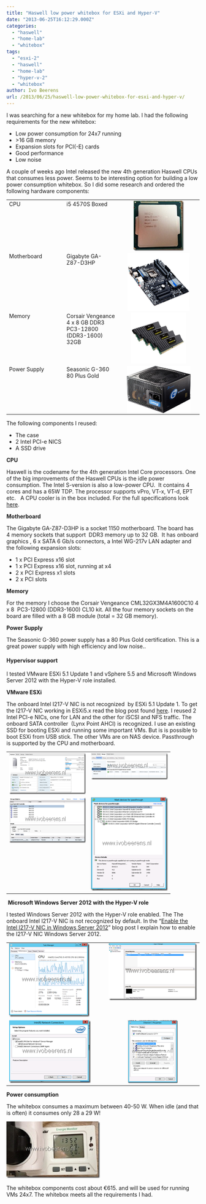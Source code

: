 ```yaml
---
title: "Haswell low power whitebox for ESXi and Hyper-V"
date: "2013-06-25T16:12:29.000Z"
categories: 
  - "haswell"
  - "home-lab"
  - "whitebox"
tags: 
  - "esxi-2"
  - "haswell"
  - "home-lab"
  - "hyper-v-2"
  - "whitebox"
author: Ivo Beerens
url: /2013/06/25/haswell-low-power-whitebox-for-esxi-and-hyper-v/
---
```


I was searching for a new whitebox for my home lab. I had the following requirements for the new whitebox:

- Low power consumption for 24x7 running
- \>16 GB memory
- Expansion slots for PCI(-E) cards
- Good performance
- Low noise

A couple of weeks ago Intel released the new 4th generation Haswell CPUs that consumes less power. Seems to be interesting option for building a low power consumption whitebox. So I did some research and ordered the following hardware components:

<table width="483" border="0" cellspacing="0" cellpadding="2"><tbody><tr><td valign="top" width="139">CPU</td><td valign="top" width="130">i5 4570S Boxed</td><td valign="top" width="212"><a href="images/foto-7_thumb1.jpg"><img style="background-image: none; padding-left: 0px; padding-right: 0px; display: block; float: none; margin-left: auto; margin-right: auto; padding-top: 0px; border-width: 0px;" title="foto-7_thumb1" alt="foto-7_thumb1" src="images/foto-7_thumb1_thumb.jpg" width="131" height="131" border="0"></a></td></tr><tr><td valign="top" width="139">Motherboard</td><td valign="top" width="130">Gigabyte GA-Z87-D3HP</td><td valign="top" width="212"><img style="display: block; float: none; margin-left: auto; margin-right: auto;" alt="" src="images/1370259171.png" width="162" height="151"></td></tr><tr><td valign="top" width="139">Memory</td><td valign="top" width="130">Corsair Vengeance 4 x 8 GB DDR3 PC3-12800 (DDR3-1600) 32GB</td><td valign="top" width="212"><img style="display: block; float: none; margin-left: auto; margin-right: auto;" alt="" src="images/1341612548.jpeg" width="142" height="133"></td></tr><tr><td valign="top" width="139">Power Supply</td><td valign="top" width="130">Seasonic G-360 80 Plus Gold</td><td valign="top" width="212"><img style="display: block; float: none; margin-left: auto; margin-right: auto;" alt="" src="images/1346765333.jpeg" width="167" height="123"></td></tr></tbody></table>

The following components I reused:

- The case
- 2 Intel PCI-e NICS
- A SSD drive

**CPU**

Haswell is the codename for the 4th generation Intel Core processors. One of the big improvements of the Haswell CPUs is the idle power consumption. The Intel S-version is also a low-power CPU.  It contains 4 cores and has a 65W TDP. The processor supports vPro, VT-x, VT-d, EPT etc.   A CPU cooler is in the box included. For the full specifications look [here](http://ark.intel.com/products/75044/Intel-Core-i5-4570S-Processor-6M-Cache-up-to-3_60-GHz).

**Motherboard**

The Gigabyte GA-Z87-D3HP is a socket 1150 motherboard. The board has  4 memory sockets that support  DDR3 memory up to 32 GB.  It has onboard graphics , 6 x SATA 6 Gb/s connectors, a Intel WG-217v LAN adapter and the following expansion slots:

- 1 x PCI Express x16 slot
- 1 x PCI Express x16 slot, running at x4
- 2 x PCI Express x1 slots
- 2 x PCI slots

**Memory**

For the memory I choose the Corsair Vengeance CML32GX3M4A1600C10 4 x 8  PC3-12800 (DDR3-1600) CL10 kit. All the four memory sockets on the board are filled with a 8 GB module (total = 32 GB memory).

**Power Supply**

The Seasonic G-360 power supply has a 80 Plus Gold certification. This is a great power supply with high efficiency and low noise..

#### Hypervisor support

I tested VMware ESXi 5.1 Update 1 and vSphere 5.5 and Microsoft Windows Server 2012 with the Hyper-V role installed.

**VMware ESXi**

The onboard Intel I217-V NIC is not recognized  by ESXi 5.1 Update 1. To get the I217-V NIC working in ESXi5.x read the blog post found [here](https://www.ivobeerens.nl/2013/09/20/enable-the-intel-i217-v-network-card-in-VMware-esxi/). I reused 2  Intel PCI-e NICs, one for LAN and the other for iSCSI and NFS traffic. The onboard SATA controller  (Lynx Point AHCI) is recognized. I use an existing SSD for booting ESXi and running some important VMs. But is is possible to boot ESXi from USB stick. The other VMs are on NAS device. Passthrough is supported by the CPU and motherboard.

<table width="400" border="0" cellspacing="0" cellpadding="2"><tbody><tr><td valign="top" width="200"><a href="images/image121.png"><img style="background-image: none; padding-left: 0px; padding-right: 0px; display: inline; padding-top: 0px; border-width: 0px;" title="image" alt="image" src="images/image12_thumb.png" width="244" height="108" border="0"></a></td><td valign="top" width="200"><a href="https://www.ivobeerens.nl/wp-content/uploads/2013/06/image151.png"><img style="background-image: none; padding-left: 0px; padding-right: 0px; display: inline; padding-top: 0px; border-width: 0px;" title="image" alt="image" src="images/image15_thumb.png" width="244" height="70" border="0"></a></td></tr><tr><td valign="top" width="200"><a href="https://www.ivobeerens.nl/wp-content/uploads/2013/06/image61.png"><img style="background-image: none; padding-left: 0px; padding-right: 0px; display: block; float: none; margin-left: auto; margin-right: auto; padding-top: 0px; border-width: 0px;" title="image" alt="image" src="images/image6_thumb.png" width="244" height="119" border="0"></a></td><td valign="top" width="200"><a href="https://www.ivobeerens.nl/wp-content/uploads/2013/06/image91.png"><img style="background-image: none; padding-left: 0px; padding-right: 0px; display: inline; padding-top: 0px; border-width: 0px;" title="image" alt="image" src="images/image9_thumb.png" width="202" height="244" border="0"></a></td></tr></tbody></table>

 **Microsoft Windows Server 2012 with the Hyper-V role**

I tested Windows Server 2012 with the Hyper-V role enabled. The The onboard Intel I217-V NIC is not recognized by default. In the “[Enable the Intel I217-V NIC in Windows Server 2012](https://www.ivobeerens.nl/2013/06/24/enable-the-intel-i217-v-nic-in-windows-server-2012/)” blog post I explain how to enable the I217-V NIC Windows Server 2012.


<table width="488" border="0" cellspacing="0" cellpadding="2"><tbody><tr><td valign="top" width="251"><a href="images/image181.png"><img style="background-image: none; padding-left: 0px; padding-right: 0px; display: inline; padding-top: 0px; border-width: 0px;" title="image" alt="image" src="images/image18_thumb.png" width="210" height="192" border="0"></a></td><td valign="top" width="235"><a href="https://www.ivobeerens.nl/wp-content/uploads/2013/06/image221.png"><img style="background-image: none; padding-left: 0px; padding-right: 0px; display: inline; padding-top: 0px; border-width: 0px;" title="image" alt="image" src="images/image22_thumb.png" width="237" height="149" border="0"></a></td></tr><tr><td valign="top" width="251"><a href="https://www.ivobeerens.nl/wp-content/uploads/2013/06/image271.png"><img style="background-image: none; padding-left: 0px; padding-right: 0px; display: inline; padding-top: 0px; border-width: 0px;" title="image" alt="image" src="images/image27_thumb.png" width="213" height="164" border="0"></a></td><td valign="top" width="235"><img style="display: block; float: none; margin-left: auto; margin-right: auto;" alt="image" src="images/image_thumb29.png" width="130" height="164"></td></tr></tbody></table>

**Power consumption**

The whitebox consumes a maximum between 40-50 W. When idle (and that is often) it consumes only 28 a 29 W!

[![foto (8)](images/foto-8_thumb.jpg "foto (8)")](images/foto-8.jpg)

The whitebox components cost about €615. and will be used for running VMs 24x7. The whitebox meets all the requirements I had.